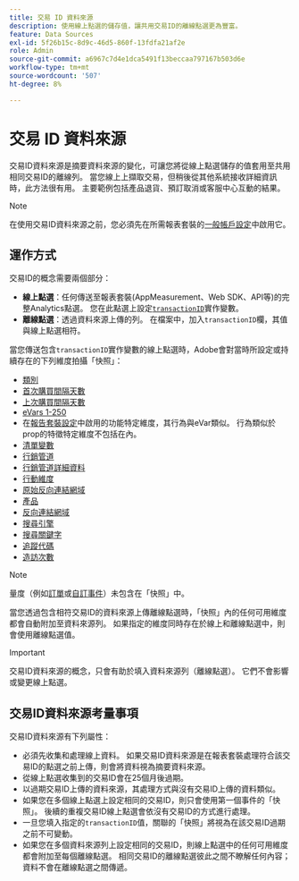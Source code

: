 ```yaml
---
title: 交易 ID 資料來源
description: 使用線上點選的儲存值，讓共用交易ID的離線點選更為豐富。
feature: Data Sources
exl-id: 5f26b15c-8d9c-46d5-860f-13fdfa21af2e
role: Admin
source-git-commit: a6967c7d4e1dca5491f13beccaa797167b503d6e
workflow-type: tm+mt
source-wordcount: '507'
ht-degree: 8%

---
```


# 交易 ID 資料來源

交易ID資料來源是摘要資料來源的變化，可讓您將從線上點選儲存的值套用至共用相同交易ID的離線列。 當您線上上擷取交易，但稍後從其他系統接收詳細資訊時，此方法很有用。 主要範例包括產品退貨、預訂取消或客服中心互動的結果。

>[!NOTE]
>
>在使用交易ID資料來源之前，您必須先在所需報表套裝的[一般帳戶設定](/help/admin/tools/manage-rs/edit-settings/general/general-acct-settings-admin.md)中啟用它。

## 運作方式

交易ID的概念需要兩個部分：

* **線上點選**：任何傳送至報表套裝(AppMeasurement、Web SDK、API等)的完整Analytics點選。 您在此點選上設定[`transactionID`](/help/implement/vars/page-vars/transactionid.md)實作變數。
* **離線點選**：透過資料來源上傳的列。 在檔案中，加入`transactionID`欄，其值與線上點選相符。

當您傳送包含`transactionID`實作變數的線上點選時，Adobe會對當時所設定或持續存在的下列維度拍攝「快照」：

* [類別](/help/components/dimensions/category.md)
* [首次購買間隔天數](/help/components/dimensions/days-before-first-purchase.md)
* [上次購買間隔天數](/help/components/dimensions/days-since-last-purchase.md)
* [eVars 1-250](/help/components/dimensions/evar.md)
* 在[報告套裝設定](/help/admin/tools/manage-rs/report-suites-admin.md)中啟用的功能特定維度，其行為與eVar類似。 行為類似於prop的特徵特定維度不包括在內。
* [清單變數](/help/implement/vars/page-vars/list.md)
* [行銷管道](/help/components/dimensions/marketing-channel.md)
* [行銷管道詳細資料](/help/components/dimensions/marketing-detail.md)
* [行動維度](/help/components/dimensions/mobile-dimensions.md)
* [原始反向連結網域](/help/components/dimensions/original-referring-domain.md)
* [產品](/help/components/dimensions/product.md)
* [反向連結網域](/help/components/dimensions/referring-domain.md)
* [搜尋引擎](/help/components/dimensions/search-engine.md)
* [搜尋關鍵字](/help/components/dimensions/search-keyword.md)
* [追蹤代碼](/help/components/dimensions/tracking-code.md)
* [造訪次數](/help/components/dimensions/visit-number.md)

>[!NOTE]
>
>量度（例如[訂單](/help/components/metrics/orders.md)或[自訂事件](/help/components/metrics/custom-events.md)）未包含在「快照」中。

當您透過包含相符交易ID的資料來源上傳離線點選時，「快照」內的任何可用維度都會自動附加至資料來源列。 如果指定的維度同時存在於線上和離線點選中，則會使用離線點選值。

>[!IMPORTANT]
>
>交易ID資料來源的概念，只會有助於填入資料來源列（離線點選）。 它們不會影響或變更線上點選。

## 交易ID資料來源考量事項

交易ID資料來源有下列屬性：

* 必須先收集和處理線上資料。 如果交易ID資料來源是在報表套裝處理符合該交易ID的點選之前上傳，則會將資料視為摘要資料來源。
* 從線上點選收集到的交易ID會在25個月後過期。
* 以過期交易ID上傳的資料來源，其處理方式與沒有交易ID上傳的資料類似。
* 如果您在多個線上點選上設定相同的交易ID，則只會使用第一個事件的「快照」。 後續的重複交易ID線上點選會依沒有交易ID的方式進行處理。
* 一旦您填入指定的`transactionID`值，關聯的「快照」將視為在該交易ID過期之前不可變動。
* 如果您在多個資料來源列上設定相同的交易ID，則線上點選中的任何可用維度都會附加至每個離線點選。 相同交易ID的離線點選彼此之間不瞭解任何內容；資料不會在離線點選之間傳遞。
